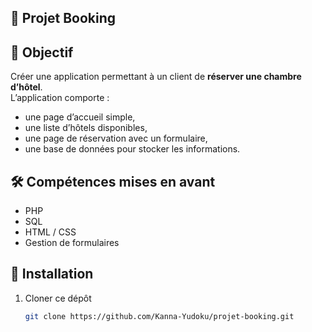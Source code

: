 ## 📄 **Projet Booking**  

## 🎯 Objectif
Créer une application permettant à un client de **réserver une chambre d’hôtel**.  
L’application comporte :  
- une page d’accueil simple,  
- une liste d’hôtels disponibles,  
- une page de réservation avec un formulaire,  
- une base de données pour stocker les informations.

## 🛠️ Compétences mises en avant
- PHP
- SQL
- HTML / CSS
- Gestion de formulaires

## 🚀 Installation
1. Cloner ce dépôt  
   ```bash
   git clone https://github.com/Kanna-Yudoku/projet-booking.git
